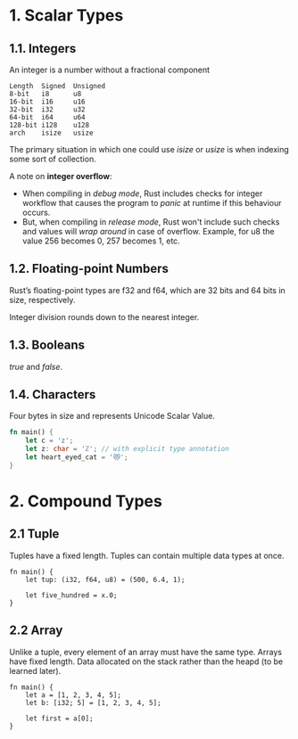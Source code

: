 # 1. Scalar Types

## 1.1. Integers

An integer is a number without a fractional component

```
Length  Signed  Unsigned
8-bit   i8      u8
16-bit  i16     u16
32-bit  i32     u32
64-bit  i64     u64
128-bit i128    u128
arch    isize   usize
```

The primary situation in which one could use *isize* or *usize* is when indexing some sort of collection.

A note on **integer overflow**:

* When compiling in *debug mode*, Rust includes checks for integer workflow 
    that causes the program to *panic* at runtime if this behaviour occurs.
* But, when compiling in *release mode*, Rust won't include such checks and
    values will *wrap around* in case of overflow. Example, for u8 the value
    256 becomes 0, 257 becomes 1, etc.

## 1.2. Floating-point Numbers

Rust’s floating-point types are f32 and f64, which are 32 bits and 64 bits 
in size, respectively.

Integer division rounds down to the nearest integer.

## 1.3. Booleans

*true* and *false*.

## 1.4. Characters

Four bytes in size and represents Unicode Scalar Value.

```Rust
fn main() {
    let c = 'z';
    let z: char = 'ℤ'; // with explicit type annotation
    let heart_eyed_cat = '😻';
}
```

# 2. Compound Types

## 2.1 Tuple

Tuples have a fixed length.
Tuples can contain multiple data types at once.

```
fn main() {
    let tup: (i32, f64, u8) = (500, 6.4, 1);

    let five_hundred = x.0;
}
```

## 2.2 Array

Unlike a tuple, every element of an array must have the same type.
Arrays have fixed length.
Data allocated on the stack rather than the heapd (to be learned later).

```
fn main() {
    let a = [1, 2, 3, 4, 5];
    let b: [i32; 5] = [1, 2, 3, 4, 5];
    
    let first = a[0];
}
```
